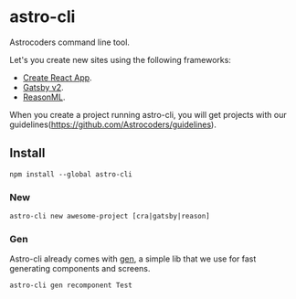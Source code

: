 # astro-cli

Astrocoders command line tool.

Let's you create new sites using the following frameworks:
 - [Create React App](https://github.com/Astrocoders/cra-starter).
 - [Gatsby v2](https://github.com/Astrocoders/gatsby-starter).
 - [ReasonML](https://github.com/Astrocoders/reasonml-starter).

When you create a project running astro-cli, you will get projects with our guidelines(https://github.com/Astrocoders/guidelines).

## Install

`npm install --global astro-cli`

### New

`astro-cli new awesome-project [cra|gatsby|reason]`

### Gen

Astro-cli already comes with [gen](https://github.com/Astrocoders/gen), a simple lib that we use for fast generating components and screens.

`astro-cli gen recomponent Test`